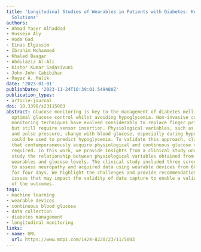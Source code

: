 ```yaml
---
title: 'Longitudinal Studies of Wearables in Patients with Diabetes: Key Issues and
  Solutions'
authors:
- Ahmad Yaser Alhaddad
- Hussein Aly
- Hoda Gad
- Einas Elgassim
- Ibrahim Mohammed
- Khaled Baagar
- Abdulaziz Al-Ali
- Kishor Kumar Sadasivuni
- John-John Cabibihan
- Rayaz A. Malik
date: '2023-01-01'
publishDate: '2023-11-24T10:39:01.549480Z'
publication_types:
- article-journal
doi: 10.3390/s23115003
abstract: Glucose monitoring is key to the management of diabetes mellitus to maintain
  optimal glucose control whilst avoiding hypoglycemia. Non-invasive continuous glucose
  monitoring techniques have evolved considerably to replace finger prick testing,
  but still require sensor insertion. Physiological variables, such as heart rate
  and pulse pressure, change with blood glucose, especially during hypoglycemia, and
  could be used to predict hypoglycemia. To validate this approach, clinical studies
  that contemporaneously acquire physiological and continuous glucose variables are
  required. In this work, we provide insights from a clinical study undertaken to
  study the relationship between physiological variables obtained from a number of
  wearables and glucose levels. The clinical study included three screening tests
  to assess neuropathy and acquired data using wearable devices from 60 participants
  for four days. We highlight the challenges and provide recommendations to mitigate
  issues that may impact the validity of data capture to enable a valid interpretation
  of the outcomes.
tags:
- machine learning
- wearable devices
- continuous blood glucose
- data collection
- diabetes management
- longitudinal monitoring
links:
- name: URL
  url: https://www.mdpi.com/1424-8220/23/11/5003
---
```

